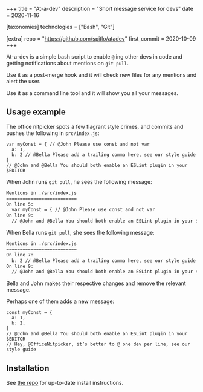 +++
title = "At-a-dev"
description = "Short message service for devs"
date = 2020-11-16

[taxonomies]
technologies = ["Bash", "Git"]

[extra]
repo = "https://github.com/spitlo/atadev"
first_commit = 2020-10-09
+++

At-a-dev is a simple bash script to enable `@`:ing other devs in code and getting notifications about mentions on `git pull`.

Use it as a post-merge hook and it will check new files for any mentions and alert the user.

Use it as a command line tool and it will show you all your messages.

## Usage example

The office nitpicker spots a few flagrant style crimes, and commits and pushes the following in `src/index.js`:

```javascript, hl_lines=1 3 5
var myConst = { // @John Please use const and not var
  a: 1,
  b: 2 // @Bella Please add a trailing comma here, see our style guide
}
// @John and @Bella You should both enable an ESLint plugin in your $EDITOR
```

When John runs `git pull`, he sees the following message:

```txt
Mentions in ./src/index.js
==========================
On line 5:
  var myConst = { // @John Please use const and not var
On line 9:
  // @John and @Bella You should both enable an ESLint plugin in your $EDITOR
```

When Bella runs `git pull`, she sees the following message:

```txt
Mentions in ./src/index.js
==========================
On line 7:
  b: 2 // @Bella Please add a trailing comma here, see our style guide
On line 9:
  // @John and @Bella You should both enable an ESLint plugin in your $EDITOR
```

Bella and John makes their respective changes and remove the relevant message.

Perhaps one of them adds a new message:

```javascript, hl_lines=6
const myConst = {
  a: 1,
  b: 2,
}
// @John and @Bella You should both enable an ESLint plugin in your $EDITOR
// Hey, @OfficeNitpicker, it’s better to @ one dev per line, see our style guide
```

## Installation

See [the repo](https://github.com/spitlo/atadev) for up-to-date install instructions.
